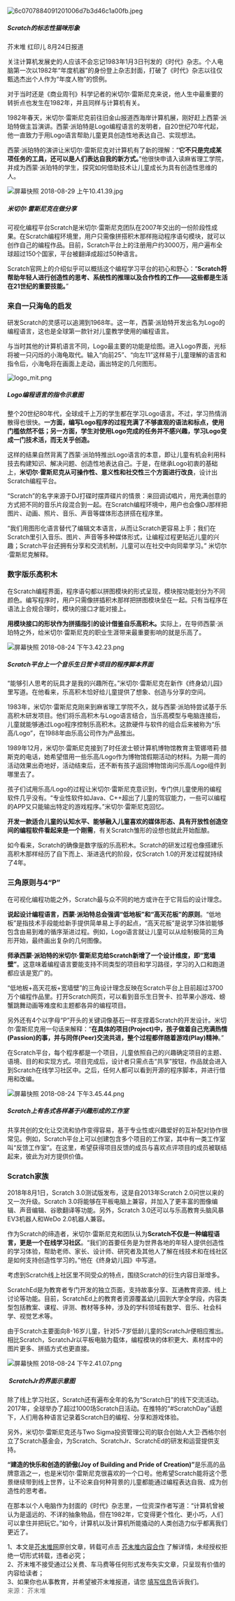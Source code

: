 <article class="content" id="Read">
                    <p><img src="//cdn.jiemodui.com/img/Public/Uploads/item/20180824/1535095918704107.jpeg" title="" alt="6c0707884091201006d7b3d46c1a00fb.jpeg"></p><h5>Scratch的标志性猫咪形象</h5><p>芥末堆 红印儿 8月24日报道</p><p>关注计算机发展史的人应该不会忘记1983年1月3日刊发的《时代》杂志。个人电脑第一次以1982年“年度机器”的身份登上杂志封面，打破了《时代》杂志以往仅甄选杰出个人作为“年度人物”的惯例。</p><p>对于当时还是《商业周刊》科学记者的米切尔·雷斯尼克来说，他人生中最重要的转折点也发生在1982年，并且同样与计算机有关。</p><p>1982年春天，米切尔·雷斯尼克前往旧金山报道西海岸计算机展，刚好赶上西蒙·派珀特做主旨演讲。西蒙·派珀特是Logo编程语言的发明者，自20世纪70年代起，他一直致力于用Logo语言帮助儿童更具创造性地表达自己、实现想法。&nbsp;</p><p>西蒙·派珀特的演讲让米切尔·雷斯尼克对计算机有了新的理解：“<strong>它不只是完成某项任务的工具，还可以是人们表达自我的新方式。</strong>”他很快申请入读麻省理工学院，并成为西蒙·派珀特的学生，探究如何借助技术让儿童成长为具有创造性思维的人。&nbsp;</p><p><img src="//cdn.jiemodui.com/img/Public/Uploads/item/20180829/1535510550132222.jpg" title="" alt="屏幕快照 2018-08-29 上午10.41.39.jpg"></p><h5>米切尔·雷斯尼克在做分享</h5><p>可视化编程平台Scratch是米切尔·雷斯尼克团队在2007年交出的一份阶段性成果。在Scratch编程环境里，用户只需像拼搭积木那样拖动程序语句模块，就可以创作自己的编程作品。目前，Scratch平台上的注册用户约3000万，用户遍布全球超过150个国家，平台被翻译成超过50种语言。&nbsp;</p><p>Scratch官网上的介绍似乎可以概括这个编程学习平台的初心和野心：“<strong>Scratch将帮助年轻人进行创造性的思考、系统性的推理以及合作性的工作——这些都是生活在21世纪的重要技能。</strong>”</p><h3>来自一只海龟的启发</h3><p>研发Scratch的灵感可以追溯到1968年。这一年，西蒙·派珀特开发出名为Logo的编程语言，这也是全球第一款针对儿童教学使用的编程语言。</p><p>与当时其他的计算机语言不同，Logo最主要的功能是绘图。进入Logo界面，光标将被一只闪烁的小海龟取代。输入“向前25”、“向左11”这样易于儿童理解的语言和指令后，小海龟将在画面上走动，画出特定的几何图形。</p><p><img src="//cdn.jiemodui.com/img/Public/Uploads/item/20180824/1535097798366345.png" title="" alt="logo_mit.png"></p><h5>Logo编程语言的指令示意图</h5><p>整个20世纪80年代，全球成千上万的学生都在学习Logo语言。不过，学习热情消散得也很快。<strong>一方面，编写Logo程序的过程充满了不够直观的语法和标点，使用门槛依然不低；另一方面，学生对使用Logo完成的任务并不感兴趣，学习Logo变成一门技术活，而无关乎创造。&nbsp;</strong></p><p>这样的结果自然背离了西蒙·派珀特推出Logo语言的本意，即让儿童有机会利用科技去构建知识、解决问题、创造性地表达自己。于是，在继承Logo初衷的基础上，<strong>米切尔·雷斯尼克从可操作性、意义性和社交性三个方面进行改良</strong>，设计出Scratch编程平台。&nbsp;</p><p>“Scratch”的名字来源于DJ打碟时摆弄碟片的情景：来回调试唱片，用充满创意的方式把不同的音乐片段混合到一起。在Scratch编程环境中，用户也会像DJ那样把图片、动画、照片、音乐、声音等媒体形态拼搭在程序里。&nbsp;</p><p>“我们用图形化语言替代了编辑文本语言，从而让Scratch更容易上手；我们在Scratch里引入音乐、图片、声音等多种媒体形式，让编程过程更贴近儿童的兴趣；Scratch平台还拥有分享和交流机制，儿童可以在社交中向同辈学习。” 米切尔·雷斯尼克解释。</p><h3>数字版乐高积木&nbsp;</h3><p>在Scratch编程界面，程序语句都以拼图模块的形式呈现，模块按功能划分为不同颜色。编写程序时，用户只需像拼插积木那样把拼图模块垒在一起。只有当程序在语法上合规合理时，模块的接口才能对接上。</p><p><strong>用模块接口的形状作为拼插指引的设计借鉴自乐高积木。</strong>实际上，在导师西蒙·派珀特之外，给米切尔·雷斯尼克的职业生涯带来最重要影响的就是乐高了。</p><p><img src="//cdn.jiemodui.com/img/Public/Uploads/item/20180824/1535096594800300.png" title="" alt="屏幕快照 2018-08-24 下午3.42.23.png"></p><h5>Scratch平台上一个音乐生日贺卡项目的程序脚本界面</h5><p>“能够引人思考的玩具才是我的兴趣所在。”米切尔·雷斯尼克在新作《终身幼儿园》里写道。在他看来，乐高积木恰好给儿童提供了想象、创造与分享的空间。</p><p>1983年，米切尔·雷斯尼克刚来到麻省理工学院不久，就与西蒙·派珀特尝试基于乐高积木研发项目。他们将乐高积木与Logo语言结合，当乐高模型与电脑连接后，儿童就能够通过Logo程序控制乐高积木。这款硬件与软件的组合后来被称为“乐高/Logo”，在1988年由乐高公司作为产品推出。&nbsp;</p><p>1989年12月，米切尔·雷斯尼克接到了时任波士顿计算机博物馆教育主管娜塔莉·腊斯克的电话，她希望借用一些乐高/Logo作为博物馆假期活动的材料。为期一周的活动效果出奇地好，活动结束后，还不断有孩子返回博物馆询问乐高/Logo组件到哪里去了。&nbsp;</p><p>孩子们试用乐高/Logo的过程让米切尔·雷斯尼克意识到，专门供儿童使用的编程软件几乎没有。“专业性软件如Java、C++超出了儿童的驾驭能力，一些可以编程的APP又只能输出特定的游戏程序。”米切尔·雷斯尼克回忆。&nbsp;</p><p><strong>开发一款适合儿童的认知水平、能够融入儿童喜欢的媒体形态、具有开放性创造空间的编程软件看起来是一个刚需</strong>，有关Scratch雏形的设想也就此开始酝酿。&nbsp;</p><p>如今看来，Scratch的确像是数字版的乐高积木。Scratch的研发过程也像搭建乐高积木那样经历了自下而上、渐进迭代的阶段，仅Scratch 1.0的开发过程就持续了4年。</p><h3>三角原则与4“P”&nbsp;</h3><p>在可视化编程功能之外，Scratch最与众不同的地方或许在于它背后的设计理念。</p><p><strong>说起设计编程语言，西蒙·派珀特总会强调“低地板”和“高天花板”的原则</strong>。“低地板”是指技术手段能给新手提供简单易上手的起点，“高天花板”是说学习体验能够包含由易到难的循序渐进过程。例如，Logo语言就让儿童可以从绘制极简的三角形开始，最终画出复杂的几何图像。</p><p><strong>师承西蒙·派珀特的米切尔·雷斯尼克给Scratch新增了一个设计维度，即“宽墙壁”</strong>。这意味着编程语言要能支持不同类型的项目和学习路径，学习的入口和跑道都应该是宽广的。</p><p>“低地板+高天花板+宽墙壁”的三角设计理念反映在Scratch平台上目前超过3700万个编程作品里。打开Scratch网页，可以看到音乐生日贺卡、捡苹果小游戏、螃蟹跳舞动画等难度和主题都各异的编程项目。</p><p>另外还有4个以字母“P”开头的关键词像基石一样支撑着Scratch的开发设计。米切尔·雷斯尼克用一句话来解释：“<strong>在具体的项目(Project)中，孩子做着自己充满热情(Passion)的事，并与同伴(Peer)交流共进，整个过程都伴随着游戏(Play)精神</strong>。”</p><p>在Scratch平台，每个程序都是一个项目，儿童依照自己的兴趣确定项目的主题、语境、目的和实现方式。项目完成后，设计者只需点击“共享”按钮，作品就会进入到Scratch在线学习社区中。之后，任何人都可以看到开源的程序脚本，并进行借用和改编。&nbsp;</p><p><img src="//cdn.jiemodui.com/img/Public/Uploads/item/20180824/1535096769196711.png" title="" alt="屏幕快照 2018-08-24 下午3.45.44.png"></p><h5>Scratch上有各式各样基于兴趣形成的工作室</h5><p>共享共创的文化让交流和协作变得容易，基于专业性或兴趣爱好的互补配对协作很常见。例如，Scratch平台上可以创建包含多个项目的工作室，其中有一类工作室叫“反馈工作室”。在这里，希望获得项目反馈的成员与喜欢点评项目的成员被联结起来，彼此为对方提供价值。&nbsp;</p><h3>Scratch家族&nbsp;</h3><p>2018年8月1日，Scratch 3.0测试版发布，这是自2013年Scratch 2.0问世以来的又一次升级。Scratch 3.0将能够在平板电脑上兼容，并加入了更丰富的图像编辑、声音编辑、谷歌翻译等功能。另外，Scratch 3.0还可以与乐高教育头脑风暴EV3机器人和WeDo 2.0机器人兼容。</p><p>作为Scratch的缔造者，米切尔·雷斯尼克和团队认为<strong>Scratch不仅是一种编程语言，更是一个在线学习社区</strong>。“我们的首要任务是为世界各地的年轻人提供创造性的学习体验，帮助老师、家长、设计师、研究者及其他人了解在线技术和在线社区是如何支持创造性学习的。”他在《终身幼儿园》中写道。</p><p>考虑到Scratch线上社区里不同受众的特点，围绕Scratch的衍生内容日渐增多。&nbsp;</p><p>ScratchEd是为教育者专门开发的独立页面，支持故事分享、互通教育资源、线上讨论等功能。目前，ScratchEd上的教育者资源覆盖幼儿园到大学全学段，内容类型包括教案、课程、评测、教材等多种，涉及的学科领域有数学、音乐、社会科学、视觉艺术等。</p><p>由于Scratch主要面向8-16岁儿童，针对5-7岁低龄儿童的ScratchJr便相应推出。相比Scratch，ScratchJr以平板电脑为载体，编程模块的体积更大、素材库中的图片更多、拼插方式也更直接。</p><p><img src="//cdn.jiemodui.com/img/Public/Uploads/item/20180824/1535098546565696.png" title="" alt="屏幕快照 2018-08-24 下午2.41.07.png"></p><h5>&nbsp;ScratchJr的界面示意图</h5><p>除了线上学习社区，Scratch还有遍布全年的名为“Scratch日”的线下交流活动。2017年，全球举办了超过1000场Scratch日活动。在推特的“#ScratchDay”话题下，人们用各种语言记录着Scratch日的编程、分享和游戏体验。&nbsp;</p><p>另外，米切尔·雷斯尼克还与Two Sigma投资管理公司的联合创始人大卫·西格尔创立了Scratch基金会，为Scratch、ScratchJr、ScratchEd的研发和运营提供支持。&nbsp;</p><p><strong>“建造的快乐和创造的骄傲(Joy of Building&nbsp;and&nbsp;Pride of Creation)”</strong>是乐高的品牌意涵之一，也是米切尔·雷斯尼克很喜欢的一个口号。他希望Scratch能将这个愿景继续带到线上世界，让不论来自何种背景的儿童都能通过编程表达自我、成为创造性的思考者。</p><p>在那本以个人电脑作为封面的《时代》杂志里，一位资深作者写道：“计算机曾被认为是遥远的、不详的抽象物品，但在1982年，它变得更个性化、更小巧，人们可以拿住并把玩它。”如今，计算机以及计算机所能撬动的人类创造力似乎都离我们更近了。</p>                                                                    <div name="source" class="laiyuan" style="word-break:break-all ">
                                    1、本文是<a href="//www.jiemodui.com" target="_blank">芥末堆网</a>原创文章，转载可点击 <a href="/Cooperation">芥末堆内容合作</a> 了解详情，未经授权拒绝一切形式转载，违者必究；<br>
                                    2、芥末堆不接受通过公关费、车马费等任何形式发布失实文章，只呈现有价值的内容给读者；
                                    <br> 3、如果你也从事教育，并希望被芥末堆报道，请您 <a href="http://cn.mikecrm.com/aIDshQc" target="_blank" rel="nofollow">填写信息</a>告诉我们。<br>
                                </div>
                                <span name="source" style="color: #666;margin-top:20px;font-size:14px" rel="nofollow">来源：
                                    芥末堆
                                </span>
                    

                